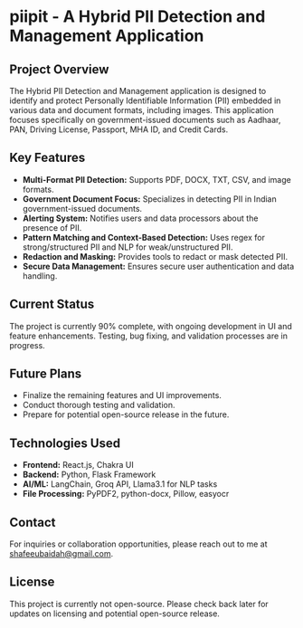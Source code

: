 # piipit - A Hybrid PII Detection and Management Application

## Project Overview
The Hybrid PII Detection and Management application is designed to identify and protect Personally Identifiable Information (PII) embedded in various data and document formats, including images. This application focuses specifically on government-issued documents such as Aadhaar, PAN, Driving License, Passport, MHA ID, and Credit Cards.

## Key Features
- **Multi-Format PII Detection:** Supports PDF, DOCX, TXT, CSV, and image formats.
- **Government Document Focus:** Specializes in detecting PII in Indian government-issued documents.
- **Alerting System:** Notifies users and data processors about the presence of PII.
- **Pattern Matching and Context-Based Detection:** Uses regex for strong/structured PII and NLP for weak/unstructured PII.
- **Redaction and Masking:** Provides tools to redact or mask detected PII.
- **Secure Data Management:** Ensures secure user authentication and data handling.

## Current Status
The project is currently 90% complete, with ongoing development in UI and feature enhancements. Testing, bug fixing, and validation processes are in progress.

## Future Plans
- Finalize the remaining features and UI improvements.
- Conduct thorough testing and validation.
- Prepare for potential open-source release in the future.

## Technologies Used
- **Frontend:** React.js, Chakra UI
- **Backend:** Python, Flask Framework
- **AI/ML:** LangChain, Groq API, Llama3.1 for NLP tasks
- **File Processing:** PyPDF2, python-docx, Pillow, easyocr

## Contact
For inquiries or collaboration opportunities, please reach out to me at shafeeubaidah@gmail.com.

## License
This project is currently not open-source. Please check back later for updates on licensing and potential open-source release.
